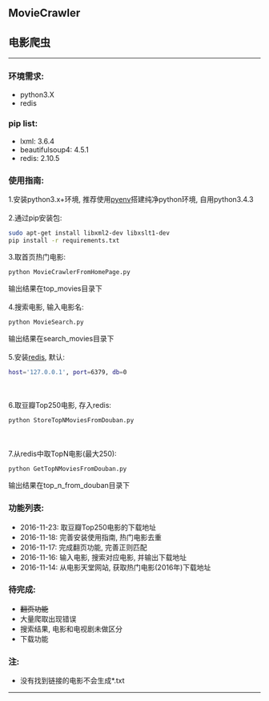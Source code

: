 ## MovieCrawler
## 电影爬虫

----

### 环境需求:
* python3.X
* redis

### pip list:
* lxml: 3.6.4
* beautifulsoup4: 4.5.1
* redis: 2.10.5

### 使用指南:
1.安装python3.x+环境, 推荐使用[pyenv](https://github.com/yyuu/pyenv)搭建纯净python环境, 自用python3.4.3
<br></br>
2.通过pip安装包:
```bash
sudo apt-get install libxml2-dev libxslt1-dev
pip install -r requirements.txt
```
3.取首页热门电影:
```bash
python MovieCrawlerFromHomePage.py
```
输出结果在top_movies目录下
<br></br>
4.搜索电影, 输入电影名:
```bash
python MovieSearch.py
```
输出结果在search_movies目录下
<br></br>
5.安装[redis](http://redis.io/), 默认:
```bash
host='127.0.0.1', port=6379, db=0
```
<br></br>
6.取豆瓣Top250电影, 存入redis:
```bash
python StoreTopNMoviesFromDouban.py
```
<br></br>
7.从redis中取TopN电影(最大250):
```bash
python GetTopNMoviesFromDouban.py
```
输出结果在top_n_from_douban目录下

### 功能列表:
* 2016-11-23: 取豆瓣Top250电影的下载地址
* 2016-11-18: 完善安装使用指南, 热门电影去重
* 2016-11-17: 完成翻页功能, 完善正则匹配
* 2016-11-16: 输入电影, 搜索对应电影, 并输出下载地址
* 2016-11-14: 从电影天堂网站, 获取热门电影(2016年)下载地址

### 待完成:
* ~~翻页功能~~
* 大量爬取出现错误
* 搜索结果, 电影和电视剧未做区分
* 下载功能

### 注:
* 没有找到链接的电影不会生成*.txt

----